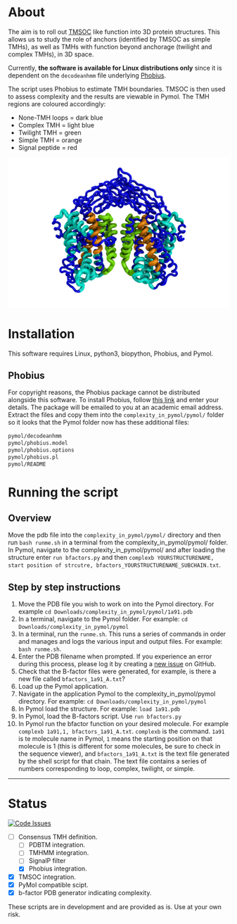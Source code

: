 # About

The aim is to roll out [TMSOC](http://tmsoc.bii.a-star.edu.sg/) like function into 3D protein structures. This allows us to study the role of anchors (identified by TMSOC as simple TMHs), as well as TMHs with function beyond anchorage (twilight and complex TMHs), in 3D space.

Currently, **the software is available for Linux distributions only** since it is dependent on the `decodeanhmm` file underlying [Phobius](http://software.sbc.su.se/cgi-bin/request.cgi?project=phobius).

The script uses Phobius to estimate TMH boundaries. TMSOC is then used to assess complexity and the results are viewable in Pymol. The TMH regions are coloured accordingly:

- None-TMH loops = dark blue
- Complex TMH = light blue
- Twilight TMH = green
- Simple TMH = orange
- Signal peptide = red

![alt text](demo.png "Logo Title Text 1")

# Installation

This software requires Linux, python3, biopython, Phobius, and Pymol.

## Phobius

For copyright reasons, the Phobius package cannot be distributed alongside this software. To install Phobius, follow [this link](http://software.sbc.su.se/cgi-bin/request.cgi?project=phobius) and enter your details. The package will be emailed to you at an academic email address. Extract the files and copy them into the `complexity_in_pymol/pymol/` folder so it looks that the Pymol folder now has these additional files:

```
pymol/decodeanhmm
pymol/phobius.model
pymol/phobius.options
pymol/phobius.pl
pymol/README
```

# Running the script

## Overview

Move the pdb file into the `complexity_in_pymol/pymol/` directory and then run `bash runme.sh` in a terminal from the complexity_in_pymol/pymol/ folder. In Pymol, navigate to the complexity_in_pymol/pymol/ and after loading the structure enter `run bfactors.py` and then `complexb YOURSTRUCTURENAME, start position of strcutre, bfactors_YOURSTRUCTURENAME_SUBCHAIN.txt`.

## Step by step instructions

1. Move the PDB file you wish to work on into the Pymol directory. For example `cd Downloads/complexity_in_pymol/pymol/1a91.pdb`
2. In a terminal, navigate to the Pymol folder. For example: `cd Downloads/complexity_in_pymol/pymol`
3. In a terminal, run the `runme.sh`. This runs a series of commands in order and manages and logs the various input and output files. For example: `bash runme.sh`.
4. Enter the PDB filename when prompted. If you experience an error during this process, please log it by creating a [new issue](https://github.com/jbkr/complexity_in_pymol/issues/new) on GitHub.
5. Check that the B-factor files were generated, for example, is there a new file called `bfactors_1a91_A.txt`?
6. Load up the Pymol application.
7. Navigate in the application Pymol to the complexity_in_pymol/pymol directory. For example: `cd Downloads/complexity_in_pymol/pymol`
8. In Pymol load the structure. For example: `load 1a91.pdb`
9. In Pymol, load the B-factors script. Use `run bfactors.py`
10. In Pymol run the bfactor function on your desired molecule. For example `complexb 1a91,1, bfactors_1a91_A.txt`. `complexb` is the command. `1a91` is te molecule name in Pymol, `1` means the starting position on that molecule is 1 (this is different for some molecules, be sure to check in the sequence viewer), and `bfactors_1a91_A.txt` is the text file generated by the shell script for that chain. The text file contains a series of numbers corresponding to loop, complex, twilight, or simple.

---

# Status

[![Code Issues](https://www.quantifiedcode.com/api/v1/project/8a4ca942e31146de8448bb69a75c384f/badge.svg)](https://www.quantifiedcode.com/app/project/8a4ca942e31146de8448bb69a75c384f)

- [ ] Consensus TMH definition.
  - [ ] PDBTM integration.
  - [ ] TMHMM integration.
  - [ ] SignalP filter
  - [x] Phobius integration.
- [x] TMSOC integration.
- [x] PyMol compatible scipt.
- [x] b-factor PDB generator indicating complexity.

These scripts are in development and are provided as is. Use at your own risk.
